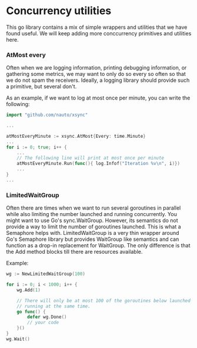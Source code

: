 # Concurrency utilities

This go library contains a mix of simple wrappers and utilities that we have
found useful. We will keep adding more conccurrency primitives and utilities here.

### AtMost every

Often when we are logging information, printing debugging information, or gathering
some metrics, we may want to only do so every so often so that we do not spam
the receivers. Ideally, a logging library should provide such a primitive,
but several don't.

As an example, if we want to log at most once per minute, you can write the following:
```go
import "github.com/nauto/xsync"

...

atMostEveryMinute := xsync.AtMost{Every: time.Minute}
...
for i := 0; true; i++ {
    ...
    // The following line will print at most once per minute
    atMostEveryMinute.Run(func(){ log.Infof("Iteration %v\n", i)})
    ...
}
...
```

### LimitedWaitGroup

Often there are times when we want to run several goroutines in parallel while
also limiting the number launched and running concurrently. You might want to use
Go's sync.WaitGroup. However, its semantics do not provide a way to limit the
number of goroutines launched. This is what a Semaphore helps with. LimitedWaitGroup
is a very thin wrapper around Go's Semaphore library but provides WaitGroup like
semantics and can function as a drop-in replacement for WaitGroup. The only difference
is that the Add method blocks till there are resources available.

Example:
```go
wg := NewLimitedWaitGroup(100)

for i := 0; i < 1000; i++ {
    wg.Add(1)

    // There will only be at most 100 of the goroutines below launched and
    // running at the same time.
    go func() {
        defer wg.Done()
        // your code
    }()
}
wg.Wait()
```